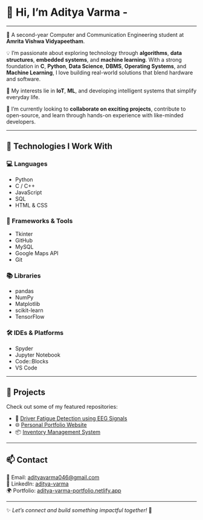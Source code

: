 # 👋 Hi, I’m **Aditya Varma** - 

---

📍 A second-year Computer and Communication Engineering student at **Amrita Vishwa Vidyapeetham**.

💡 I’m passionate about exploring technology through **algorithms**, **data structures**, **embedded systems**, and **machine learning**. With a strong foundation in **C**, **Python**, **Data Science**, **DBMS**, **Operating Systems**, and **Machine Learning**, I love building real-world solutions that blend hardware and software.

🔗 My interests lie in **IoT**, **ML**, and developing intelligent systems that simplify everyday life.

🤝 I’m currently looking to **collaborate on exciting projects**, contribute to open-source, and learn through hands-on experience with like-minded developers.

---

## 🔧 Technologies I Work With

### 💻 Languages
- Python  
- C / C++  
- JavaScript  
- SQL  
- HTML & CSS

### 🧰 Frameworks & Tools
- Tkinter  
- GitHub  
- MySQL  
- Google Maps API  
- Git

### 📚 Libraries
- pandas  
- NumPy  
- Matplotlib  
- scikit-learn  
- TensorFlow

### 🛠️ IDEs & Platforms
- Spyder  
- Jupyter Notebook  
- Code::Blocks  
- VS Code

---

## 🚀 Projects

Check out some of my featured repositories:

- 🔬 [Driver Fatigue Detection using EEG Signals](https://github.com/justvarma/Fatigue_Detection)  
- 🌐 [Personal Portfolio Website](https://github.com/justvarma/Portfolio)  
- 📦 [Inventory Management System](https://github.com/justvarma/Inventory_managment)

---

## 📫 Contact

📧 Email: [adityavarma046@gmail.com](mailto:adityavarma046@gmail.com)  
💼 LinkedIn: [aditya-varma](https://www.linkedin.com/in/aditya-varma-52a6b7271/)  
🌍 Portfolio: [aditya-varma-portfolio.netlify.app](https://aditya-varma-portfolio.netlify.app/)

---

✨ *Let’s connect and build something impactful together!* 🚀
